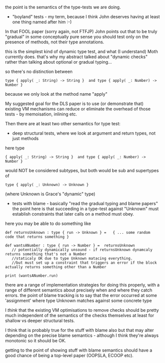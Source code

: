 the point is the semantics of the type-tests we are doing.

- "boyland" tests - my term, because I think John deserves having at least one thing named after him :-)

In that FOOL paper (sorry again, not FTFJP) John points out that to be truly "gradual"
in some conceptually pure sense  you should test only on the presence of methods, not their type annotations. 

this is the simplest kind of  dynamic type test, and what (I understand) Moth currently does.
that's why my abstract talked about "dynamic checks" rather than talking about optional
or gradual typing...

so there's no distinction between

```
type { apply( _: String) -> String }  and type { apply( _: Number) -> Number } 
```

because we only look at the method name "apply"

My suggested goal for the DLS paper is to use (or demonstrate that) existing VM mechanisms
can reduce or eliminate the overhead of those tests - by memoisation, inlining etc.

Then there are at least two other semantics for type test:

- deep structural tests, where we look at argument and return types, not just methods

here  type 

```
{ apply( _: String) -> String }  and type { apply( _: Number) -> Number } 
```

would NOT be considered subtypes, but both would be sub and supertypes of 

```
type { apply( _: Unknown) -> Unknown } 
```

(where Unknown is Grace's "dynamic" type) 


 - tests with blame - basically "read the gradual typing and blame papers" 
     the point here is that succeeding in a type-test against "Unknown" must 
     establish constraints that later calls on a method must obey. 

here you may be able to do something like 

```
def returnsUnknown : type { run -> Unknown } =   { ... some random code that returns something }

def wantsANumber : type { run -> Number } =  returnsUnknown   
   // potentially dynamically unsound - if returnsUnknown dynamcaly returns something that's not a Number 
   //staticaly OK due to type Unknown matacing everything.
   //but must set up a constraint that triggers an error if the block actually returns something other than a Number 

print (wantsANumber.run) 
```

there are a range of implementation strategies for doing this properly,
with a range of different semantics about precisely when and where they catch errors.
the point of blame tracking is to say that the error occurred at some 'assignment'
where type Unknown matches against some concrete type


I *think* that the existing VM optimisations to remove checks
should be pretty much independent of the semantics of the checks themselves
at least for shallow vs deeper structural tests. 

I think that is probably true for the stuff with blame also
but that may alter depending on the precise blame semantics - 
although I think they're always monotonic so it should be OK.


getting to the point of showing stuff with blame semantics
should have a good chance of being a top-level paper (OOPSLA, ECOOP etc).
